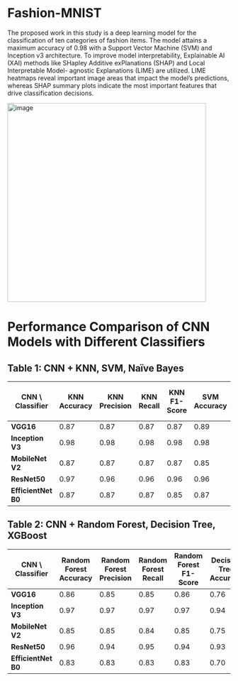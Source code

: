 # Fashion-MNIST

The proposed work in this study is a deep learning model for
the classification of ten categories of fashion items. The model
attains a maximum accuracy of 0.98 with a Support Vector
Machine (SVM) and Inception v3 architecture. To improve model
interpretability, Explainable AI (XAI) methods like SHapley
Additive exPlanations (SHAP) and Local Interpretable Model-
agnostic Explanations (LIME) are utilized. LIME heatmaps
reveal important image areas that impact the model’s predictions,
whereas SHAP summary plots indicate the most important
features that drive classification decisions.

<img width="448" alt="image" src="https://github.com/user-attachments/assets/fa08a2e8-0f8a-4eff-a77d-e837faf93a8a" />



# Performance Comparison of CNN Models with Different Classifiers

## Table 1: CNN + KNN, SVM, Naïve Bayes

| CNN \ Classifier | **KNN Accuracy** | **KNN Precision** | **KNN Recall** | **KNN F1-Score** | **SVM Accuracy** | **SVM Precision** | **SVM Recall** | **SVM F1-Score** | **Naïve Bayes Accuracy** | **Naïve Bayes Precision** | **Naïve Bayes Recall** | **Naïve Bayes F1-Score** |
|------------------|------------------|-------------------|----------------|------------------|------------------|-------------------|----------------|------------------|---------------------------|----------------------------|------------------------|---------------------------|
| **VGG16**        | 0.87             | 0.87              | 0.87           | 0.87             | 0.89             | 0.89              | 0.89           | 0.89             | 0.77                      | 0.78                       | 0.77                   | 0.76                      |
| **Inception V3** | 0.98             | 0.98              | 0.98           | 0.98             | 0.98             | 0.98              | 0.98           | 0.98             | 0.96                      | 0.95                       | 0.96                   | 0.95                      |
| **MobileNet V2** | 0.87             | 0.87              | 0.87           | 0.87             | 0.85             | 0.87              | 0.85           | 0.85             | 0.78                      | 0.78                       | 0.78                   | 0.77                      |
| **ResNet50**     | 0.97             | 0.96              | 0.96           | 0.96             | 0.96             | 0.95              | 0.96           | 0.96             | 0.89                      | 0.88                       | 0.85                   | 0.86                      |
| **EfficientNet B0** | 0.87          | 0.87              | 0.87           | 0.85             | 0.87             | 0.85              | 0.85           | 0.85             | 0.76                      | 0.76                       | 0.76                   | 0.75                      |

## Table 2: CNN + Random Forest, Decision Tree, XGBoost

| CNN \ Classifier | **Random Forest Accuracy** | **Random Forest Precision** | **Random Forest Recall** | **Random Forest F1-Score** | **Decision Tree Accuracy** | **Decision Tree Precision** | **Decision Tree Recall** | **Decision Tree F1-Score** | **XGBoost Accuracy** | **XGBoost Precision** | **XGBoost Recall** | **XGBoost F1-Score** |
|------------------|----------------------------|-----------------------------|--------------------------|-----------------------------|-----------------------------|------------------------------|--------------------------|-----------------------------|----------------------|------------------------|--------------------|------------------------|
| **VGG16**        | 0.86                       | 0.85                        | 0.85                     | 0.86                        | 0.76                        | 0.76                         | 0.76                     | 0.76                        | 0.91                 | 0.90                   | 0.91               | 0.90                   |
| **Inception V3** | 0.97                       | 0.97                        | 0.97                     | 0.97                        | 0.94                        | 0.93                         | 0.94                     | 0.93                        | 0.95                 | 0.93                   | 0.95               | 0.93                   |
| **MobileNet V2** | 0.85                       | 0.85                        | 0.84                     | 0.85                        | 0.75                        | 0.75                         | 0.75                     | 0.75                        | 0.83                 | 0.83                   | 0.81               | 0.81                   |
| **ResNet50**     | 0.96                       | 0.94                        | 0.95                     | 0.94                        | 0.93                        | 0.92                         | 0.93                     | 0.92                        | 0.94                 | 0.94                   | 0.95               | 0.94                   |
| **EfficientNet B0** | 0.83                    | 0.83                        | 0.83                     | 0.83                        | 0.70                        | 0.70                         | 0.70                     | 0.70                        | 0.81                 | 0.80                   | 0.80               | 0.81                   |
